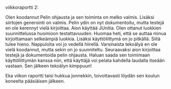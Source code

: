 viikkoraportti 2:

Olen koodannut Pelin ohjausta ja sen toiminta on melko valmis. Lisäksi siirtojen generointi on valmis. Pelin ydin on nyt dokumentoitu, mutta testejä en ole kerennyt vielä kirjoittaa. Aion käyttää JUnitia. Olen ottanut luokkien suunnittelussa huomioon testattavuuden. Huomaa heti, että se auttaa minua kirjoittamaan selkeämpiä luokkia. Lisäksi käyttöliittymä on jo pitkällä. Siitä tulee hieno. Nappuloita voi jo vedellä hiirellä. Varsinaista tekoälyä en ole vielä koodannut, mutta sekin on jo suunniteltu. Seuraavaksi aion kirjoittaa testejä ja dokumentoida pelin ohjausta. Haluan saada sen toimimaan käyttöliittymän kanssa niin, että käyttäjä voi pelata kahdella laudalla itseään vastaan. Sen jälkeen tekoälyn kimppuun!

Eka viikon raportti taisi hukkua jonnekkin, toivottavasti löydän sen koulun koneelta pääsiäisen jälkeen.
